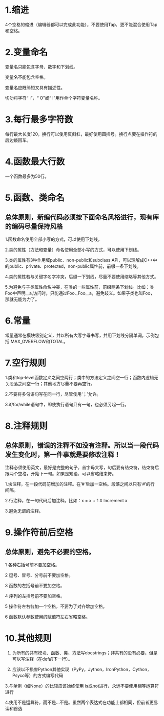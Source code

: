 
# 1.缩进
4个空格的缩进（编辑器都可以完成此功能），不要使用Tap，更不能混合使用Tap和空格。

# 2.变量命名
变量名只能包含字母、数字和下划线。

变量名不能包含空格。

变量名应既简短又具有描述性。

切勿将字符“ l”，“ O”或“ I”用作单个字符变量名称。

# 3.每行最多字符数

每行最大长度120，换行可以使用反斜杠，最好使用圆括号。换行点要在操作符的后边敲回车。

# 4.函数最大行数

一个函数最多为50行。

# 5.函数、类命名
## 总体原则，新编代码必须按下面命名风格进行，现有库的编码尽量保持风格

1.函数命名使用全部小写的方式，可以使用下划线。

2.类的属性（方法和变量）命名使用全部小写的方式，可以使用下划线。

3.类的属性有3种作用域public、non-public和subclass API，可以理解成C++中的public、private、protected，non-public属性前，前缀一条下划线。

4.类的属性若与关键字名字冲突，后缀一下划线，尽量不要使用缩略等其他方式。

5.为避免与子类属性命名冲突，在类的一些属性前，前缀两条下划线。比如：类Foo中声明__a,访问时，只能通过Foo._Foo__a，避免歧义。如果子类也叫Foo，那就无能为力了。

# 6.常量
常量通常在模块级别定义，并以所有大写字母书写，并用下划线分隔单词。示例包括 MAX_OVERFLOW和TOTAL。

# 7.空行规则
1.类和top-level函数定义之间空两行；类中的方法定义之间空一行；函数内逻辑无关段落之间空一行；其他地方尽量不要再空行。

2.不要将多句语句写在同一行，尽管使用‘；’允许。

3.if/for/while语句中，即使执行语句只有一句，也必须另起一行。

# 8.注释规则
## 总体原则，错误的注释不如没有注释。所以当一段代码发生变化时，第一件事就是要修改注释！
注释必须使用英文，最好是完整的句子，首字母大写，句后要有结束符，结束符后跟两个空格，开始下一句。如果是短语，可以省略结束符。

1.块注释，在一段代码前增加的注释。在‘#’后加一空格。段落之间以只有‘#’的行间隔。

2.行注释，在一句代码后加注释。比如：x = x + 1 # Increment x

3.避免无谓的注释。

# 9.操作符前后空格
## 总体原则，避免不必要的空格。
1 各种右括号前不要加空格。

2 逗号、冒号、分号前不要加空格。

3 函数的左括号前不要加空格。

4 序列的左括号前不要加空格。

5 操作符左右各加一个空格，不要为了对齐增加空格。

6 函数默认参数使用的赋值符左右省略空格。

# 10.其他规则

1. 为所有的共有模块、函数、类、方法写docstrings；非共有的没有必要，但是可以写注释（在def的下一行）。

2. 应该以不损害Python其他实现（PyPy，Jython，IronPython，Cython，Psyco等）的方式编写代码

3.与单例（如None）的比较应该始终使用 is或not进行，永远不要使用相等运算符进行

4.使用不是运算符，而不是...不是。虽然两个表达式在功能上都相同，但前者更易读和首选
